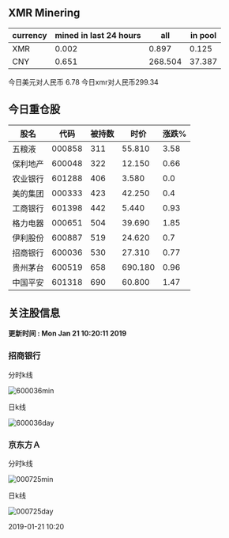 ## XMR Minering

|currency|mined in last 24 hours|all|in pool|
|---|---|---|---|
|XMR|0.002|0.897|0.125|
|CNY|0.651|268.504|37.387|

今日美元对人民币 6.78	今日xmr对人民币299.34


## 今日重仓股 

|股名|代码|被持数|时价|涨跌%|
|---|---|---|---|---|
|五粮液|000858|311|55.810|3.58|
|保利地产|600048|322|12.150|0.66|
|农业银行|601288|406|3.580|0.0|
|美的集团|000333|423|42.250|0.4|
|工商银行|601398|442|5.440|0.93|
|格力电器|000651|504|39.690|1.85|
|伊利股份|600887|519|24.620|0.7|
|招商银行|600036|530|27.310|0.77|
|贵州茅台|600519|658|690.180|0.96|
|中国平安|601318|690|60.800|1.47|

## 关注股信息
**更新时间 : Mon Jan 21 10:20:11 2019**
### 招商银行 
分时k线

![600036min](http://image.sinajs.cn/newchart/min/n/sh600036.gif)

日k线

![600036day](http://image.sinajs.cn/newchart/daily/n/sh600036.gif)

### 京东方Ａ 
分时k线

![000725min](http://image.sinajs.cn/newchart/min/n/sz000725.gif)

日k线

![000725day](http://image.sinajs.cn/newchart/daily/n/sz000725.gif)

2019-01-21 10:20